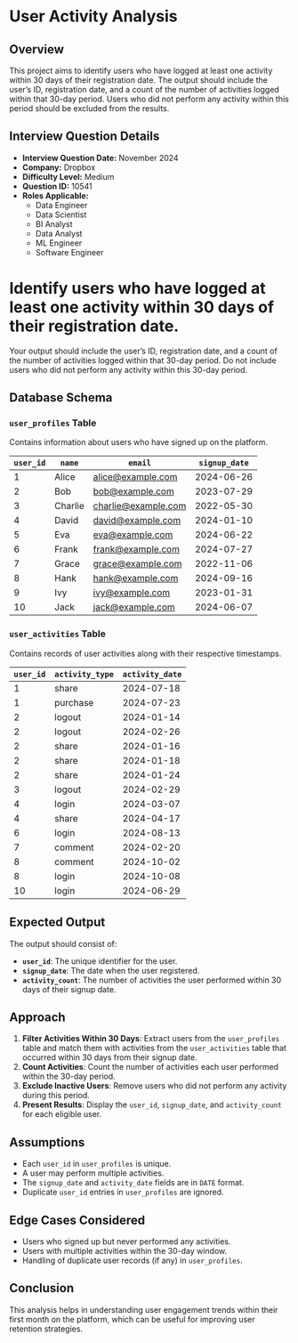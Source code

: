 # User Activity Analysis

## Overview
This project aims to identify users who have logged at least one activity within 30 days of their registration date. The output should include the user’s ID, registration date, and a count of the number of activities logged within that 30-day period. Users who did not perform any activity within this period should be excluded from the results.

## Interview Question Details
- **Interview Question Date:** November 2024  
- **Company:** Dropbox  
- **Difficulty Level:** Medium  
- **Question ID:** 10541  
- **Roles Applicable:**
  - Data Engineer
  - Data Scientist
  - BI Analyst
  - Data Analyst
  - ML Engineer
  - Software Engineer
    
# Identify users who have logged at least one activity within 30 days of their registration date.
Your output should include the user’s ID, registration date, and a count of the number of activities logged within that 30-day period.
Do not include users who did not perform any activity within this 30-day period.

## Database Schema

### `user_profiles` Table
Contains information about users who have signed up on the platform.

| `user_id` | `name`  | `email`             | `signup_date` |
|----------|--------|--------------------|--------------|
| 1        | Alice  | alice@example.com  | 2024-06-26   |
| 2        | Bob    | bob@example.com    | 2023-07-29   |
| 3        | Charlie| charlie@example.com| 2022-05-30   |
| 4        | David  | david@example.com  | 2024-01-10   |
| 5        | Eva    | eva@example.com    | 2024-06-22   |
| 6        | Frank  | frank@example.com  | 2024-07-27   |
| 7        | Grace  | grace@example.com  | 2022-11-06   |
| 8        | Hank   | hank@example.com   | 2024-09-16   |
| 9        | Ivy    | ivy@example.com    | 2023-01-31   |
| 10       | Jack   | jack@example.com   | 2024-06-07   |

### `user_activities` Table
Contains records of user activities along with their respective timestamps.

| `user_id` | `activity_type` | `activity_date` |
|----------|----------------|---------------|
| 1        | share          | 2024-07-18    |
| 1        | purchase       | 2024-07-23    |
| 2        | logout         | 2024-01-14    |
| 2        | logout         | 2024-02-26    |
| 2        | share          | 2024-01-16    |
| 2        | share          | 2024-01-18    |
| 2        | share          | 2024-01-24    |
| 3        | logout         | 2024-02-29    |
| 4        | login          | 2024-03-07    |
| 4        | share          | 2024-04-17    |
| 6        | login          | 2024-08-13    |
| 7        | comment        | 2024-02-20    |
| 8        | comment        | 2024-10-02    |
| 8        | login          | 2024-10-08    |
| 10       | login          | 2024-06-29    |

## Expected Output
The output should consist of:
- **`user_id`**: The unique identifier for the user.
- **`signup_date`**: The date when the user registered.
- **`activity_count`**: The number of activities the user performed within 30 days of their signup date.

## Approach
1. **Filter Activities Within 30 Days**: Extract users from the `user_profiles` table and match them with activities from the `user_activities` table that occurred within 30 days from their signup date.
2. **Count Activities**: Count the number of activities each user performed within the 30-day period.
3. **Exclude Inactive Users**: Remove users who did not perform any activity during this period.
4. **Present Results**: Display the `user_id`, `signup_date`, and `activity_count` for each eligible user.

## Assumptions
- Each `user_id` in `user_profiles` is unique.
- A user may perform multiple activities.
- The `signup_date` and `activity_date` fields are in `DATE` format.
- Duplicate `user_id` entries in `user_profiles` are ignored.

## Edge Cases Considered
- Users who signed up but never performed any activities.
- Users with multiple activities within the 30-day window.
- Handling of duplicate user records (if any) in `user_profiles`.

## Conclusion
This analysis helps in understanding user engagement trends within their first month on the platform, which can be useful for improving user retention strategies.

